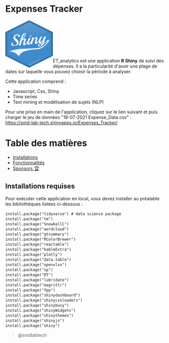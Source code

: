 # Expenses Tracker  

<p align="left"> 
    <img width="150" height="150" src="assets/img/logo_shiny.png" align="left"></img>
</p>

<!-- Commentaires:  Le signe <br> : permet de faire un saut de ligne -->
<br><br><br><br><br><br><br>
ET_analytics est une application **R** **Shiny** de suivi des dépenses. Il a la particularité d'avoir une plage de dates sur laquelle vous pouvez choisir la période à analyser. 

Cette application comprend :    
- Javascript, Css, Shiny
- Time series
- Text mining et modélisation de sujets (NLP)  

Pour une prise en main de l'application, cliquez sur le lien suivant et puis charger le jeu de données "18-07-2021 Expense_Data.csv" :  
https://smd-lab-tech.shinyapps.io/Expenses_Tracker/

# Table des matières 
- [Installations](#install)
- [Fonctionnalités](#features)
- [Sponsors 🏆](#sponsors)

<h2 id="install">Installations requises</h2>

Pour exécuter cette application en local, vous devez installer au préalable les bibliothèques listées ci-dessous :

```
install.package("tidyverse") # data science package
install.package("tm")
install.package("SnowballC")
install.package("wordcloud")
install.package("gtsummary")
install.package("RColorBrewer")
install.package("reactable")
install.package("kableExtra")
install.package("plotly")
install.package("data.table")
install.package("openxlsx")                
install.package("sp")
install.package("DT")
install.package("lubridate")
install.package("magrittr")
install.package("fpp")
install.package("shinydashboard")
install.package("shinycssloaders")
install.package("shinybusy")
install.package("shinyWidgets")
install.package("shinythemes")
install.package("shinyjs")
install.package("shiny")
```

> @smdlabtech



